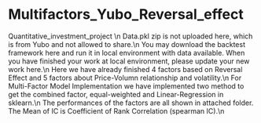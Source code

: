# Multifactors_Yubo_Reversal_effect
Quantitative_investment_project \n
Data.pkl zip is not uploaded here, which is from Yubo and not allowed to share.\n
You may download the backtest framework here and run it in local environment with data available. When you have finished your work at local environment, please update your new work here.\n
Here we have already finished 4 factors based on Reversal Effect and 5 factors about Price-Volumn relationship and volatility.\n
For Multi-Factor Model Implementation we have implemented two method to get the combined factor, equal-weighted and Linear-Regression in sklearn.\n
The performances of the factors are all shown in attached folder. The Mean of IC is Coefficient of Rank Correlation (spearman IC).\n
